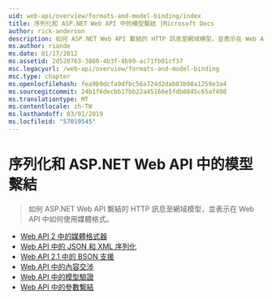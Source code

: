 ```yaml
---
uid: web-api/overview/formats-and-model-binding/index
title: 序列化和 ASP.NET Web API 中的模型繫結 |Microsoft Docs
author: rick-anderson
description: 如何 ASP.NET Web API 繫結的 HTTP 訊息至網域模型，並表示在 Web API 中如何使用媒體格式。
ms.author: riande
ms.date: 01/17/2012
ms.assetid: 2d520763-3860-4b3f-8b99-ac71fb01cf37
msc.legacyurl: /web-api/overview/formats-and-model-binding
msc.type: chapter
ms.openlocfilehash: fea9b9dcfa9dfbc56a724d2dab03b98a1259e3a4
ms.sourcegitcommit: 24b1f6decbb17bb22a45166e5fdb0845c65af498
ms.translationtype: MT
ms.contentlocale: zh-TW
ms.lasthandoff: 03/01/2019
ms.locfileid: "57019545"
---
```

<a name="serialization-and-model-binding-in-aspnet-web-api"></a>序列化和 ASP.NET Web API 中的模型繫結
====================
> 如何 ASP.NET Web API 繫結的 HTTP 訊息至網域模型，並表示在 Web API 中如何使用媒體格式。


- [Web API 2 中的媒體格式器](media-formatters.md)
- [Web API 中的 JSON 和 XML 序列化](json-and-xml-serialization.md)
- [Web API 2.1 中的 BSON 支援](bson-support-in-web-api-21.md)
- [Web API 中的內容交涉](content-negotiation.md)
- [Web API 中的模型驗證](model-validation-in-aspnet-web-api.md)
- [Web API 中的參數繫結](parameter-binding-in-aspnet-web-api.md)
